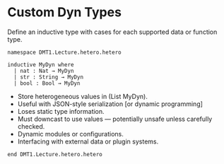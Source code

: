 # Custom Dyn Types

Define an inductive type with cases for each
supported data or function type.

```lean
namespace DMT1.Lecture.hetero.hetero

inductive MyDyn where
  | nat : Nat → MyDyn
  | str : String → MyDyn
  | bool : Bool → MyDyn
```

- Store heterogeneous values in (List MyDyn).
- Useful with JSON-style serialization [or dynamic programming]
- Loses static type information.
- Must downcast to use values — potentially unsafe unless carefully checked.
- Dynamic modules or configurations.
- Interfacing with external data or plugin systems.

```lean
end DMT1.Lecture.hetero.hetero
```
